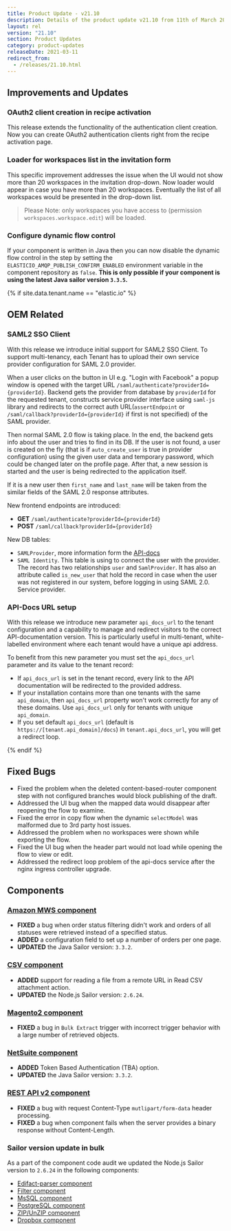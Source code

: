 ```yaml
---
title: Product Update - v21.10
description: Details of the product update v21.10 from 11th of March 2021.
layout: rel
version: "21.10"
section: Product Updates
category: product-updates
releaseDate: 2021-03-11
redirect_from:
  - /releases/21.10.html
---
```


## Improvements and Updates

### OAuth2 client creation in recipe activation

This release extends the functionality of the authentication client creation. Now
you can create OAuth2 authentication clients right from the recipe activation
page.

### Loader for workspaces list in the invitation form

This specific improvement addresses the issue when the UI would not show more
than 20 workspaces in the invitation drop-down. Now loader would appear in case
you have more than 20 workspaces. Eventually the list of all workspaces would
be presented in the drop-down list.

> Please Note: only workspaces you have access to (permission `workspaces.workspace.edit`) will be loaded.

### Configure dynamic flow control

If your component is written in Java then you can now disable the dynamic
flow control in the step by setting the `ELASTICIO_AMQP_PUBLISH_CONFIRM_ENABLED`
environment variable in the component repository as `false`. **This is only possible if your component is using the latest Java sailor version `3.3.5`.**


{% if site.data.tenant.name == "elastic.io" %}

## OEM Related

### SAML2 SSO Client

With this release we introduce initial support for SAML2 SSO Client. To support
multi-tenancy, each Tenant has to upload their own service provider configuration
for SAML 2.0 provider.

When a user clicks on the button in UI e.g. "Login with Facebook" a popup window
is opened with the target URL `/saml/authenticate?providerId={providerId}`. Backend
gets the provider from database by `providerId` for the requested tenant, constructs
service provider interface using `saml-js` library and redirects to the correct
auth URL(`assertEndpoint` or `/saml/callback?providerId={providerId}` if first
is not specified) of the SAML provider.

Then normal SAML 2.0 flow is taking place. In the end, the backend gets info
about the user and tries to find in its DB. If the user is not found, a user is
created on the fly (that is if `auto_create_user` is true in provider configuration)
using the given user data and temporary password, which could be changed later
on the profile page. After that, a new session is started and the user is being
redirected to the application itself.

If it is a new user then `first_name` and `last_name` will be taken from the
similar fields of the SAML 2.0 response attributes.

New frontend endpoints are introduced:
*   **GET** `/saml/authenticate?providerId={providerId}`
*   **POST** `/saml/callback?providerId={providerId}`

New DB tables:

*   `SAMLProvider`, more information form the [API-docs]({{site.data.tenant.apiDocsUri}}/v2#/tenants/post_tenants__tenant_id__saml_providers)
*   `SAML Identity`. This table is using to connect the user with the provider. The record has two relationships `user`
and `SamlProvider`. It has also an attribute called `is_new_user` that hold the record in case when the user was not registered in our system, before logging in using SAML 2.0. Service provider.

### API-Docs URL setup

With this release we introduce new parameter `api_docs_url` to the tenant
configuration and a capability to manage and redirect visitors to the correct
API-documentation version. This is particularly useful in multi-tenant, white-labelled
environment where each tenant would have a unique api address.

To benefit from this new parameter you must set the `api_docs_url` parameter and
its value to the tenant record:

*   If `api_docs_url` is set in the tenant record, every link to the API documentation will be redirected to the provided address.
*   If your installation contains more than one tenants with the same `api_domain`, then `api_docs_url` property won't work correctly for any of these domains. Use `api_docs_url` only for tenants with unique `api_domain`.
*   If you set default `api_docs_url` (default is `https://[tenant.api_domain]/docs`) in `tenant.api_docs_url`, you will get a redirect loop.

{% endif %}

## Fixed Bugs

*   Fixed the problem when the deleted content-based-router component step with not configured branches would block publishing of the draft.
*   Addressed the UI bug when the mapped data would disappear after reopening the flow to examine.
*   Fixed the error in copy flow when the dynamic `selectModel` was malformed due to 3rd party host issues.
*   Addressed the problem when no workspaces were shown while exporting the flow.
*   Fixed the UI bug when the header part would not load while opening the flow to view or edit.
*   Addressed the redirect loop problem of the api-docs service after the nginx ingress controller upgrade.

## Components

### [Amazon MWS component](/components/amazon-mws/)

*   **FIXED** a bug when order status filtering didn't work and orders of all statuses were retrieved instead of a specified status.
*   **ADDED** a configuration field to set up a number of orders per one page.
*   **UPDATED** the Java Sailor version: `3.3.2`.

### [CSV component](/components/csv/)

*   **ADDED** support for reading a file from a remote URL in Read CSV attachment action.
*   **UPDATED** the Node.js Sailor version: `2.6.24`.

### [Magento2 component](/components/magento2/)

*   **FIXED** a bug in `Bulk Extract` trigger with incorrect trigger behavior with a large number of retrieved objects.

### [NetSuite component](/components/netsuite/)

*   **ADDED** Token Based Authentication (TBA) option.
*   **UPDATED** the Java Sailor version: `3.3.2`.

### [REST API v2 component](/components/rest-api/)

*   **FIXED** a bug with request Content-Type `mutlipart/form-data` header processing.
*   **FIXED** a bug when component fails when the server provides a binary response without Content-Length.

### Sailor version update in bulk

As a part of the component code audit we updated the Node.js Sailor version to `2.6.24` in the following components:

*   [Edifact-parser component](/components/edifact-parser/)
*   [Filter component](/components/filter/)
*   [MsSQL component](/components/mssql/)
*   [PostgreSQL component](/components/postgresql/)
*   [ZIP/UnZIP component](/components/zip/)
*   [Dropbox component](/components/dropbox/)
